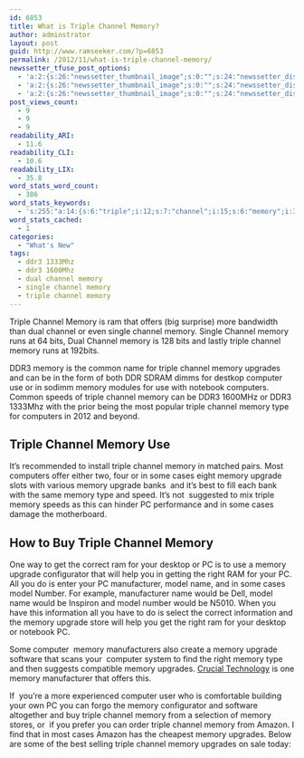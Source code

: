 ```yaml
---
id: 6853
title: What is Triple Channel Memory?
author: adminstrator
layout: post
guid: http://www.ramseeker.com/?p=6853
permalink: /2012/11/what-is-triple-channel-memory/
newssetter_tfuse_post_options:
  - 'a:2:{s:26:"newssetter_thumbnail_image";s:0:"";s:24:"newssetter_disable_image";s:4:"true";}'
  - 'a:2:{s:26:"newssetter_thumbnail_image";s:0:"";s:24:"newssetter_disable_image";s:4:"true";}'
  - 'a:2:{s:26:"newssetter_thumbnail_image";s:0:"";s:24:"newssetter_disable_image";s:4:"true";}'
post_views_count:
  - 9
  - 9
  - 9
readability_ARI:
  - 11.6
readability_CLI:
  - 10.6
readability_LIX:
  - 35.8
word_stats_word_count:
  - 386
word_stats_keywords:
  - 's:255:"a:14:{s:6:"triple";i:12;s:7:"channel";i:15;s:6:"memory";i:30;s:4:"ddr3";i:3;s:4:"name";i:4;s:8:"upgrades";i:4;s:8:"computer";i:4;s:9:"computers";i:3;s:4:"type";i:3;s:5:"cases";i:4;s:7:"upgrade";i:5;s:5:"right";i:3;s:12:"manufacturer";i:3;s:5:"model";i:4;}";'
word_stats_cached:
  - 1
categories:
  - "What's New"
tags:
  - ddr3 1333Mhz
  - ddr3 1600Mhz
  - dual channel memory
  - single channel memory
  - triple channel memory
---
```

Triple Channel Memory is ram that offers (big surprise) more bandwidth than dual channel or even single channel memory. Single Channel memory runs at 64 bits, Dual Channel memory is 128 bits and lastly triple channel memory runs at 192bits.

DDR3 memory is the common name for triple channel memory upgrades and can be in the form of both DDR SDRAM dimms for destkop computer use or in sodimm memory modules for use with notebook computers. Common speeds of triple channel memory can be DDR3 1600MHz or DDR3 1333Mhz with the prior being the most popular triple channel memory type for computers in 2012 and beyond.

## Triple Channel Memory Use

It&#8217;s recommended to install triple channel memory in matched pairs. Most computers offer either two, four or in some cases eight memory upgrade slots with various memory upgrade banks  and it&#8217;s best to fill each bank with the same memory type and speed. It&#8217;s not  suggested to mix triple memory speeds as this can hinder PC performance and in some cases damage the motherboard.

## How to Buy Triple Channel Memory

One way to get the correct ram for your desktop or PC is to use a memory upgrade configurator that will help you in getting the right RAM for your PC. All you do is enter your PC manufacturer, model name, and in some cases model Number. For example, manufacturer name would be Dell, model name would be Inspiron and model number would be N5010. When you have this information all you have to do is select the correct information and the memory upgrade store will help you get the right ram for your desktop or notebook PC.

Some computer  memory manufacturers also create a memory upgrade software that scans your  computer system to find the right memory type and then suggests compatible memory upgrades. [Crucial Technology][1] is one memory manufacturer that offers this.

If  you&#8217;re a more experienced computer user who is comfortable building your own PC you can forgo the memory configurator and software altogether and buy triple channel memory from a selection of memory stores, or  if you prefer you can order triple channel memory from Amazon. I find that in most cases Amazon has the cheapest memory upgrades. Below are some of the best selling triple channel memory upgrades on sale today:

<div style="float: right; margin-right: 5px;">
</div>

<div style="float: right; margin-right: 5px;">
</div>

<div style="float: right; margin-right: 5px;">
</div>

<div style="float: right; margin-right: 5px;">
</div>

&nbsp;  
&nbsp;  
&nbsp;  
&nbsp;  
&nbsp;  
&nbsp;  
&nbsp;  
&nbsp;  
&nbsp;  
&nbsp;  
&nbsp;  
&nbsp;  
&nbsp;  
&nbsp;  
&nbsp;

 [1]: http://www.anrdoezrs.net/click-1548159-10273954